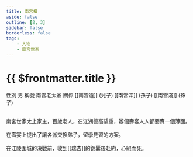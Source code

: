 ```yaml
---
title: 南宮橫
aside: false
outline: [2, 3]
sidebar: false
borderless: false
tags:
    - 人物
    - 南宮世家
---
```


# {{ $frontmatter.title }}

<ChTabs position="bottom">
	<ChTab title="南宮橫">
		<Ch src='/images/characters/special104/normal.webp' position='right'/>
		<ChName nameZh='南宮橫' nameEn='Nan Gong Heng' position='right' />
		<ChTable>
			<ChTr>
				<ChTd isTitle=true>
					性別
				</ChTd>
				<ChTd>
					男
				</ChTd>
			</ChTr>
			<ChTr>
				<ChTd isTitle=true>
					稱號
				</ChTd>
				<ChTd>
					南宮老太爺
				</ChTd>
			</ChTr>
			<ChTr>
				<ChTd isTitle=true position='center'>
					關係
				</ChTd>
			</ChTr>
			<ChTr>
				<ChTd position='center'>
					[[南宮遠]] (兒子)
				</ChTd>
			</ChTr>
			<ChTr>
				<ChTd position='center'>
					[[南宮深]] (孫子)
				</ChTd>
			</ChTr>
			<ChTr>
				<ChTd position='center'>
					[[南宮淺]] (孫子)
				</ChTd>
			</ChTr>
		</ChTable>
	</ChTab>
</ChTabs>
<br><br>

南宮世家太上家主，百歲老人，在江湖德高望重，辦個壽宴人人都要賣一個薄面。
<br><br>
在壽宴上提出了讓各派交換弟子，留學見習的方案。
<br><br>
在江陵圍城的決戰前，收到[[瑞杏]]的錦囊後赴約，心絕而死。
